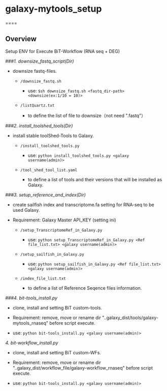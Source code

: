 # galaxy-mytools_setup

====

## Overview
Setup ENV for Execute BiT-Workflow (RNA seq + DEG)

###*1. downsize_fastq_script(Dir)* 

- downsize fastq-files.

	- `/downsize_fastq.sh`

		- use: `$sh downsize_fastq.sh <fastq_dir-path> <downsize(ex:1/10 = 10)>`
	
	- `/listQuartz.txt`

		- to define the list of file to downsize（not need ".fastq"）

###*2. install_toolshed_tools(Dir)*

- install stable toolShed-Tools to Galaxy. 

	- `/install_toolshed_tools.py`

		- use: `python install_toolshed_tools.py <galaxy username(admin)>`

	- `/tool_shed_tool_list.yaml`

		- to define a list of tools and their versions that will be installed as Galaxy.

###*3. setup_reference_and_index(Dir)* 

- create sailfish index and transcriptome.fa setting for RNA-seq to be used Galaxy. 

- Requirement: Galaxy Master API_KEY (setting ini)

	- `/setup_TranscriptomeRef_in_Galaxy.py`

		- use: `python setup_TranscriptomeRef_in_Galaxy.py <Ref file_list.txt> <galaxy username(admin)>`

	- `/setup_sailfish_in_Galaxy.py`

		- use: `python setup_sailfish_in_Galaxy.py <Ref file_list.txt> <galaxy username(admin)>`

	- `/index_file_list.txt`

		- to define a list of Reference Seqence files information.

###*4. bit-tools_install.py*  

- clone, install and setting BiT custom-tools.

- Requirement: remove, move or rename dir "..galaxy_dist/tools/galaxy-mytools_rnaseq" before script execute.

- use: `python bit-tools_install.py <galaxy username(admin)>`

*4. bit-workflow_install.py*  

- clone, install and setting BiT custom-WFs.

- Requirement: remove, move or rename dir "..galaxy_dist/workflow_file/galaxy-workflow_rnaseq" before script execute.

- use: `python bit-tools_install.py <galaxy username(admin)>`

